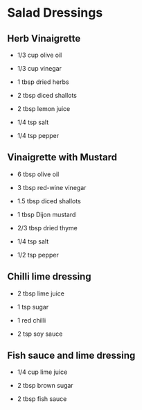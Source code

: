 # Salad Dressings

## Herb Vinaigrette

* 1/3 cup olive oil

* 1/3 cup vinegar

* 1 tbsp dried herbs

* 2 tbsp diced shallots

* 2 tbsp lemon juice

* 1/4 tsp salt

* 1/4 tsp pepper

## Vinaigrette with Mustard

* 6 tbsp olive oil

* 3 tbsp red-wine vinegar

* 1.5 tbsp diced shallots

* 1 tbsp Dijon mustard

* 2/3 tbsp dried thyme

* 1/4 tsp salt

* 1/2 tsp pepper

## Chilli lime dressing

* 2 tbsp lime juice

* 1 tsp sugar

* 1 red chilli

* 2 tsp soy sauce

## Fish sauce and lime dressing

* 1/4 cup lime juice

* 2 tbsp brown sugar

* 2 tbsp fish sauce
